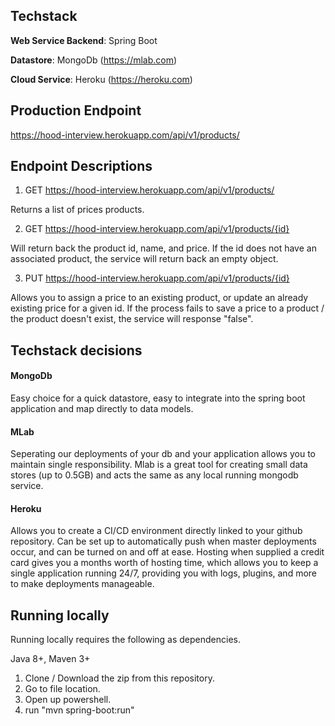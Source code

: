 ## Techstack
**Web Service Backend**: Spring Boot

**Datastore**: MongoDb (https://mlab.com)

**Cloud Service**: Heroku (https://heroku.com)

## Production Endpoint
https://hood-interview.herokuapp.com/api/v1/products/

## Endpoint Descriptions

1) GET https://hood-interview.herokuapp.com/api/v1/products/

Returns a list of prices products.

2) GET https://hood-interview.herokuapp.com/api/v1/products/{id}

Will return back the product id, name, and price. If the id does not have an associated product, the service will return back an empty object.

3) PUT https://hood-interview.herokuapp.com/api/v1/products/{id}

Allows you to assign a price to an existing product, or update an already existing price for a given id.
If the process fails to save a price to a product / the product doesn't exist, the service will response "false".

## Techstack decisions
#### MongoDb
Easy choice for a quick datastore, easy to integrate into the spring boot application and map directly to data models.

#### MLab
Seperating our deployments of your db and your application allows you to maintain single responsibility. Mlab is a great tool for creating
small data stores (up to 0.5GB) and acts the same as any local running mongodb service.

#### Heroku
Allows you to create a CI/CD environment directly linked to your github repository. Can be set up to automatically push when master deployments
occur, and can be turned on and off at ease. Hosting when supplied a credit card gives you a months worth of hosting time, which allows you
to keep a single application running 24/7, providing you with logs, plugins, and more to make deployments manageable.

## Running locally
Running locally requires the following as dependencies. 

Java 8+, Maven 3+

1) Clone / Download the zip from this repository. 
2) Go to file location.
3) Open up powershell.
4) run "mvn spring-boot:run"
